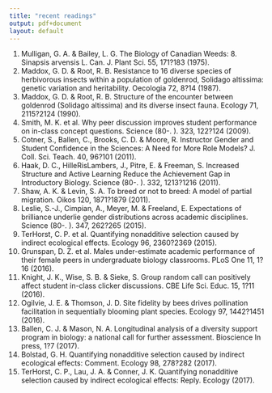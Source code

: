 ```yaml
---
title: "recent readings"
output: pdf+document
layout: default
---
```


1. Mulligan, G. A. & Bailey, L. G. The Biology of Canadian Weeds: 8. Sinapsis arvensis L. Can. J. Plant Sci. 55, 171?183 (1975).
2. Maddox, G. D. & Root, R. B. Resistance to 16 diverse species of herbivorous insects within a population of goldenrod, Solidago altissima: genetic variation and heritability. Oecologia 72, 8?14 (1987).
3. Maddox, G. D. & Root, R. B. Structure of the encounter between goldenrod (Solidago altissima) and its diverse insect fauna. Ecology 71, 2115?2124 (1990).
4. Smith, M. K. et al. Why peer discussion improves student performance on in-class concept questions. Science (80-. ). 323, 122?124 (2009).
5. Cotner, S., Ballen, C., Brooks, C. D. & Moore, R. Instructor Gender and Student Confidence in the Sciences: A Need for More Role Models? J. Coll. Sci. Teach. 40, 96?101 (2011).
6. Haak, D. C., HilleRisLambers, J., Pitre, E. & Freeman, S. Increased Structure and Active Learning Reduce the Achievement Gap in Introductory Biology. Science (80-. ). 332, 1213?1216 (2011).
7. Shaw, A. K. & Levin, S. A. To breed or not to breed: A model of partial migration. Oikos 120, 1871?1879 (2011).
8. Leslie, S.-J., Cimpian, A., Meyer, M. & Freeland, E. Expectations of brilliance underlie gender distributions across academic disciplines. Science (80-. ). 347, 262?265 (2015).
9. TerHorst, C. P. et al. Quantifying nonadditive selection caused by indirect ecological effects. Ecology 96, 2360?2369 (2015).
10. Grunspan, D. Z. et al. Males under-estimate academic performance of their female peers in undergraduate biology classrooms. PLoS One 11, 1?16 (2016).
11. Knight, J. K., Wise, S. B. & Sieke, S. Group random call can positively affect student in-class clicker discussions. CBE Life Sci. Educ. 15, 1?11 (2016).
12. Ogilvie, J. E. & Thomson, J. D. Site fidelity by bees drives pollination facilitation in sequentially blooming plant species. Ecology 97, 1442?1451 (2016).
13. Ballen, C. J. & Mason, N. A. Longitudinal analysis of a diversity support program in biology: a national call for further assessment. Bioscience In press, 1?7 (2017).
14. Bolstad, G. H. Quantifying nonadditive selection caused by indirect ecological effects: Comment. Ecology 98, 278?282 (2017).
15. TerHorst, C. P., Lau, J. A. & Conner, J. K. Quantifying nonadditive selection caused by indirect ecological effects: Reply. Ecology (2017).